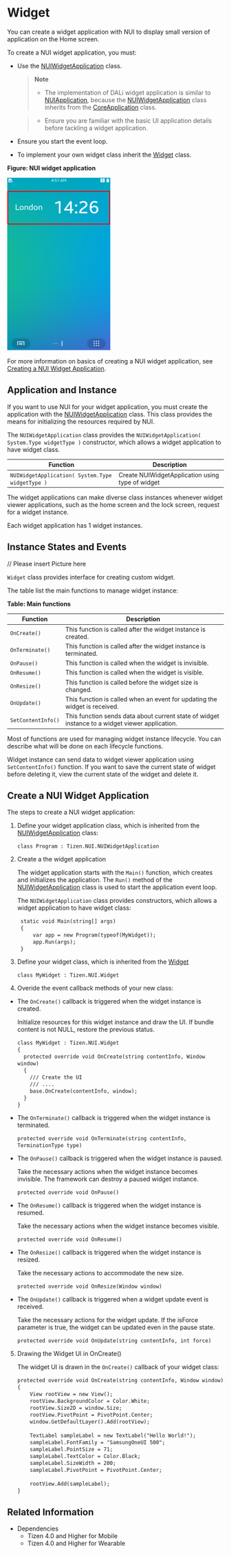 # Widget

You can create a widget application with NUI to display small version of application on the Home screen.

To create a NUI widget application, you must:

- Use the [NUIWidgetApplication](https://developer.tizen.org/dev-guide/csapi/api/Tizen.NUI.NUIWidgetApplication.html) class.

    > **Note**
    >
    > - The implementation of DALi widget application is similar to [NUIApplication](https://developer.tizen.org/dev-guide/csapi/api/Tizen.NUI.NUIApplication.html), because the [NUIWidgetApplication](https://developer.tizen.org/dev-guide/csapi/api/Tizen.NUI.NUIWidgetApplication.html) class inherits from the [CoreApplication](https://developer.tizen.org/dev-guide/csapi/api/Tizen.Applications.CoreApplication.html) class.

  > - Ensure you are familiar with the basic UI application details before tackling a widget application.

- Ensure you start the event loop.
- To implement your own widget class inherit the [Widget](https://developer.tizen.org/dev-guide/csapi/api/Tizen.NUI.Widget.html) class.

**Figure: NUI widget application**

![NUI widget application](./media/dali_widget_application.png)

For more information on basics of creating a NUI widget application, see [Creating a NUI Widget Application](#create-a-nui-widget-application).

## Application and Instance

If you want to use NUI for your widget application, you must create the application with the [NUIWidgetApplication](https://developer.tizen.org/dev-guide/csapi/api/Tizen.NUI.NUIWidgetApplication.html) class. This class provides the means for initializing the resources required by NUI.

The `NUIWidgetApplication` class provides the `NUIWidgetApplication( System.Type widgetType )` constructor, which allows a widget application to have widget class. 

| Function           | Description                                                                                   |
|--------------------|-----------------------------------------------------------------------------------------------|
| `NUIWidgetApplication( System.Type widgetType )`       | Create NUIWidgetApplication using type of widget    

The widget applications can make diverse class instances whenever widget viewer applications, such as the home screen and the lock screen, request for a widget instance.

Each widget application has 1 widget instances.
       

## Instance States and Events

// Please insert Picture here

`Widget` class provides interface for creating custom widget.

The table list the main functions to manage widget instance:

**Table: Main functions**

| Function           | Description                                                                                   |
|--------------------|-----------------------------------------------------------------------------------------------|
| `OnCreate()`       | This function is called after the widget instance is created.                                 |
| `OnTerminate()`    | This function is called after the widget instance is terminated.                              |
| `OnPause()`        | This function is called when the widget is invisible.                                         |
| `OnResume()`       | This function is called when the widget is visible.                                           |
| `OnResize()`       | This function is called before the widget size is changed.                                    |
| `OnUpdate()`       | This function is called when an event for updating the widget is received.                    |
| `SetContentInfo()` | This function sends data about current state of widget instance to a widget viewer application. |

Most of functions are used for managing widget instance lifecycle. You can describe what will be done on each lifecycle functions.

Widget instance can send data to widget viewer application using `SetContentInfo()` function. If you want to save the current state of widget before deleting it, view the current state of the widget and delete it.

## Create a NUI Widget Application
The steps to create a NUI widget application:

1. Define your widget application class, which is inherited from the [NUIWidgetApplication](https://developer.tizen.org/dev-guide/csapi/api/Tizen.NUI.NUIWidgetApplication.html) class:

   ```
   class Program : Tizen.NUI.NUIWidgetApplication
   ```

2. Create a the widget application
   
   The widget application starts with the `Main()` function, which creates and initializes the application. The `Run()` method of the [NUIWidgetApplication](https://developer.tizen.org/dev-guide/csapi/api/Tizen.NUI.NUIWidgetApplication.html) class is used to start the application event loop.

   The `NUIWidgetApplication` class provides constructors, which allows a widget application to have widget class:

   ```
    static void Main(string[] args)
    {
        var app = new Program(typeof(MyWidget));
        app.Run(args);
    }    
   ```

3. Define your widget class, which is inherited from the [Widget](https://developer.tizen.org/dev-guide/csapi/api/Tizen.NUI.Widget.html)

   ```
   class MyWidget : Tizen.NUI.Widget
   ```

4. Overide the event callback methods of your new class:

  - The `OnCreate()` callback is triggered when the widget instance is created.

     Initialize resources for this widget instance and draw the UI. If bundle content is not NULL, restore the previous status.

   
    ```
    class MyWidget : Tizen.NUI.Widget
    {
      protected override void OnCreate(string contentInfo, Window window)
      {
        /// Create the UI
        /// ....
        base.OnCreate(contentInfo, window);
      }
    }
    ```

  - The `OnTerminate()` callback is triggered when the widget instance is terminated.

      ```
      protected override void OnTerminate(string contentInfo, TerminationType type)
      ```

  - The `OnPause()` callback is triggered when the widget instance is paused.


      Take the necessary actions when the widget instance becomes invisible. The framework can destroy a paused widget instance.
      ```
      protected override void OnPause()
      ```

  - The `OnResume()` callback is triggered when the widget instance is resumed.

      Take the necessary actions when the widget instance becomes visible.

      ```
      protected override void OnResume()
      ```

  - The `OnResize()` callback is triggered when the widget instance is resized.

      Take the necessary actions to accommodate the new size.
      ```
      protected override void OnResize(Window window)
      ```

  - The `OnUpdate()` callback is triggered when a widget update event is received. 

      Take the necessary actions for the widget update. If the isForce parameter is true, the widget can be updated even in the pause state.
      ```
      protected override void OnUpdate(string contentInfo, int force)
      ```

5. Drawing the Widget UI in OnCreate()

      The widget UI is drawn in the `OnCreate()` callback of your widget class:

      ```
      protected override void OnCreate(string contentInfo, Window window)
      {
          View rootView = new View();
          rootView.BackgroundColor = Color.White;
          rootView.Size2D = window.Size;
          rootView.PivotPoint = PivotPoint.Center;
          window.GetDefaultLayer().Add(rootView);

          TextLabel sampleLabel = new TextLabel("Hello World!");
          sampleLabel.FontFamily = "SamsungOneUI 500";
          sampleLabel.PointSize = 71;
          sampleLabel.TextColor = Color.Black;
          sampleLabel.SizeWidth = 200;
          sampleLabel.PivotPoint = PivotPoint.Center;

          rootView.Add(sampleLabel);
      }
      ```

## Related Information
- Dependencies
  - Tizen 4.0 and Higher for Mobile
  - Tizen 4.0 and Higher for Wearable
